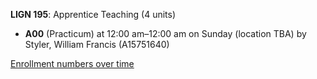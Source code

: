 **LIGN 195**: Apprentice Teaching (4 units)

- **A00** (Practicum) at 12:00 am–12:00 am on Sunday (location TBA) by Styler, William Francis (A15751640)

[Enrollment numbers over time](./LIGN195.tsv)

